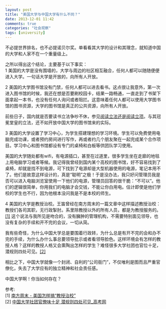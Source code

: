 ```yaml
---
layout: post
title: "美国大学与中国大学有什么不同？"
date: 2013-12-01 11:42
comments: true
categories: "社会观察"
tags: [university]
---
```

不必提世界排名，也不必提诺贝尔奖。单看看其大学的设计和其理念，就知道中国的大学和人家不在一个重量级上。  

之所以得出这个结论，主要基于以下事实：  
1  美国的大学是没有围墙的，大学与周边的社区相互融合，任何人都可以随随便便进入大学。一句话大学是开放的，向所有人开放。  

2  美国的大学图书馆没有门禁，任何人都可以进去看书。这点很让我意外，第一次进入图书馆的时候，我还在想是否要刷校园卡，结果一路畅通，一直走到了书架下面拿起一本书，也没有任何人询问或者阻拦。这意味着任何人都可以使用大学图书馆的图书资源，大学的图书馆是真正的公共资源，向所有人开放。  

前些日子，国内就是否要读书立法争吵不休，参见[阅读立法还是阅读立项](
http://zhangchunlei.com/blog/2013/09/14/reading-legislation-or-reading-program/)。与其冠冕堂皇的立法，还不如开放中国大学的图书馆来的实际。  

3  美国的大学设置了学习中心，为学生搭建理想的学习环境。学生可以免费使用电脑完成功课，或者预约房间进行写作，再或者约几个朋友聚在一起完成某个合作项目。学习中心和图书馆都设有专门的桌椅和白板等供团队学习使用。  

美国的大学随处都有wifi，有电源插口，甚至在过道里，很多学生坐在走廊的地毯上用电脑学习或者等候。我记得我曾经到国内某个高校的图书馆，好不容易找到了桌椅，却就是找不到电源，可下找到了电源却是大型机器使用的电源，笔记本用不了。他们是故意这样设计的，真是“聪明”之极！于是没办法，我只好问管理员我是否可以进入电脑浏览室使用一下他们的电源，管理员回答的很干脆：“不可以”。他们的逻辑很简单，你用我们的电脑才会交钱，不能让你白用电。估计即使是他们学校的学生也不行，因为他根本没问我是不是本校的师生。  

4  美国的大学是教授治校。王笛曾经在南方周末的一篇文章中这样描述教授治校：教授们各司其职，无行政掣肘。系里除教授以外的所有人员，都是为教授服务的。[[1]](#1) 这个说法与我所见是吻合的，没有臃肿的管理机构，不需要特别面见领导，也没有复杂的手续和开不完的会议，一切从简。  

我有些奇怪，为什么中国大学总是要围着行政转，为什么总是有开不完的会和办不完的手续，为什么办什么事总要领导批示或者看领导脸色。这样环境会有怎样的教授人格？这样的教授人格又会熏陶出怎样的学生？难怪很多大学社团也官位十足，潜规则四处可见。[[2]](#2)  

相比之下，中国大学就像一个封闭、自利的“公司衙门”，不仅唯利是图而且严重官僚化，失去了大学应有的独立精神和社会责任感。  

中国大学啊！你当如何存在？  

参考:  
<a id="1">[1]</a> [南方周末 - 美国怎样搞“教授治校”](http://www.infzm.com/content/18852)  
<a id="2">[2]</a> [中国大学社团官僚味十足 潜规则四处可见_高考网](http://www.gaokao.com/e/20090923/4b8bd329d34b8.shtml)  